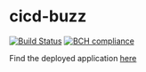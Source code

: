 # cicd-buzz
[![Build Status](https://travis-ci.org/robvanderleek/cicd-buzz.svg?branch=master)](https://travis-ci.org/robvanderleek/cicd-buzz)
[![BCH compliance](https://bettercodehub.com/edge/badge/robvanderleek/cicd-buzz)](https://bettercodehub.com/)

Find the deployed application [here](https://fathomless-inlet-53225.herokuapp.com/)
